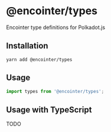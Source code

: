 # @encointer/types

Encointer type definitions for Polkadot.js

## Installation

```
yarn add @encointer/types
```

## Usage

```js
import types from '@encointer/types';
```

## Usage with TypeScript

TODO